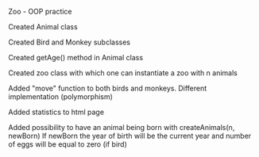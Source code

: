 Zoo - OOP practice

Created Animal class

Created Bird and Monkey subclasses

Created getAge() method in Animal class

Created zoo class with which one can instantiate a zoo with n animals

Added "move" function to both birds and monkeys. Different implementation (polymorphism)

Added statistics to html page

Added possibility to have an animal being born with createAnimals(n, newBorn)
If newBorn the year of birth will be the current year and number of eggs will be equal to zero (if bird)